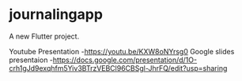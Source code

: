 # journalingapp

A new Flutter project.

Youtube Presentation
  -https://youtu.be/KXW8oNYrsg0
Google slides presentaion
  -https://docs.google.com/presentation/d/1O-crh1gJd9exqhfm5Yiv3BTrzVEBCl96CBSgl-JhrFQ/edit?usp=sharing
